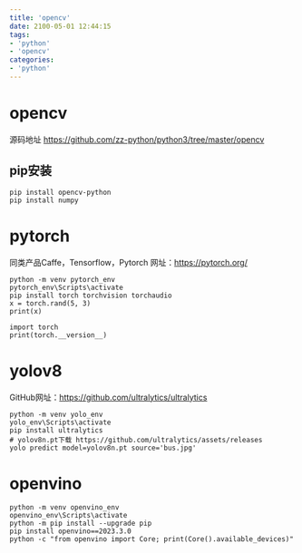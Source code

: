 ```yaml
---
title: 'opencv'
date: 2100-05-01 12:44:15
tags:
- 'python'
- 'opencv'
categories:
- 'python'
---
```


# opencv
源码地址 https://github.com/zz-python/python3/tree/master/opencv
## pip安装
```
pip install opencv-python
pip install numpy
```
# pytorch
同类产品Caffe，Tensorflow，Pytorch
网址：https://pytorch.org/
```
python -m venv pytorch_env
pytorch_env\Scripts\activate
pip install torch torchvision torchaudio
x = torch.rand(5, 3)
print(x)
```
```
import torch
print(torch.__version__)
```

# yolov8
GitHub网址：https://github.com/ultralytics/ultralytics
```
python -m venv yolo_env
yolo_env\Scripts\activate
pip install ultralytics
# yolov8n.pt下载 https://github.com/ultralytics/assets/releases
yolo predict model=yolov8n.pt source='bus.jpg'
```

# openvino
```
python -m venv openvino_env
openvino_env\Scripts\activate
python -m pip install --upgrade pip
pip install openvino==2023.3.0
python -c "from openvino import Core; print(Core().available_devices)"
```
